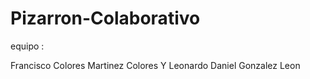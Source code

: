 # Pizarron-Colaborativo

equipo :

Francisco Colores Martinez Colores
Y
Leonardo Daniel Gonzalez Leon
